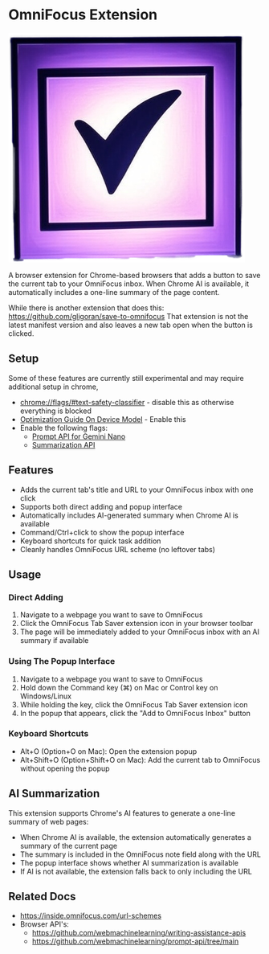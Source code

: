 # OmniFocus Extension

![icon](./icons/icon.png)

A browser extension for Chrome-based browsers that adds a button to save the current tab to your OmniFocus inbox. When Chrome AI is available, it automatically includes a one-line summary of the page content.

While there is another extension that does this: https://github.com/gligoran/save-to-omnifocus
That extension is not the latest manifest version and also leaves a new tab open when the button is clicked.

## Setup

Some of these features are currently still experimental and may require additional setup in chrome,

- [chrome://flags/#text-safety-classifier](chrome://flags/#text-safety-classifier) - disable this as otherwise everything is blocked
- [Optimization Guide On Device Model](chrome://flags/#optimization-guide-on-device-model) - Enable this
- Enable the following flags:
  - [Prompt API for Gemini Nano](chrome://flags/#prompt-api-for-gemini-nano)
  - [Summarization API](chrome://flags/#summarization-api-for-gemini-nano)

## Features

- Adds the current tab's title and URL to your OmniFocus inbox with one click
- Supports both direct adding and popup interface
- Automatically includes AI-generated summary when Chrome AI is available
- Command/Ctrl+click to show the popup interface
- Keyboard shortcuts for quick task addition
- Cleanly handles OmniFocus URL scheme (no leftover tabs)

## Usage

### Direct Adding

1. Navigate to a webpage you want to save to OmniFocus
2. Click the OmniFocus Tab Saver extension icon in your browser toolbar
3. The page will be immediately added to your OmniFocus inbox with an AI summary if available

### Using The Popup Interface

1. Navigate to a webpage you want to save to OmniFocus
2. Hold down the Command key (⌘) on Mac or Control key on Windows/Linux
3. While holding the key, click the OmniFocus Tab Saver extension icon
4. In the popup that appears, click the "Add to OmniFocus Inbox" button

### Keyboard Shortcuts

- Alt+O (Option+O on Mac): Open the extension popup
- Alt+Shift+O (Option+Shift+O on Mac): Add the current tab to OmniFocus without opening the popup

## AI Summarization

This extension supports Chrome's AI features to generate a one-line summary of web pages:

- When Chrome AI is available, the extension automatically generates a summary of the current page
- The summary is included in the OmniFocus note field along with the URL
- The popup interface shows whether AI summarization is available
- If AI is not available, the extension falls back to only including the URL

## Related Docs

- https://inside.omnifocus.com/url-schemes
- Browser API's:
  - https://github.com/webmachinelearning/writing-assistance-apis
  - https://github.com/webmachinelearning/prompt-api/tree/main
